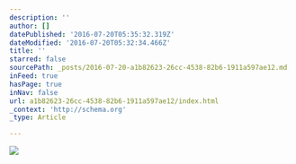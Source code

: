 ```yaml
---
description: ''
author: []
datePublished: '2016-07-20T05:35:32.319Z'
dateModified: '2016-07-20T05:32:34.466Z'
title: ''
starred: false
sourcePath: _posts/2016-07-20-a1b82623-26cc-4538-82b6-1911a597ae12.md
inFeed: true
hasPage: true
inNav: false
url: a1b82623-26cc-4538-82b6-1911a597ae12/index.html
_context: 'http://schema.org'
_type: Article

---
```

![](https://the-grid-user-content.s3-us-west-2.amazonaws.com/7556ba89-4e26-4013-bc58-5ebd3d4530b7.jpg)